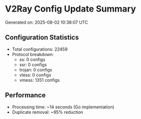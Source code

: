 # V2Ray Config Update Summary
Generated on: 2025-08-02 10:38:07 UTC

## Configuration Statistics
- Total configurations: 22459
- Protocol breakdown:
  - ss: 0 configs
  - ssr: 0 configs
  - trojan: 0 configs
  - vless: 0 configs
  - vmess: 1351 configs

## Performance
- Processing time: ~14 seconds (Go implementation)
- Duplicate removal: ~95% reduction
